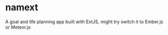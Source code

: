 namext
======

A goal and life planning app built with ExtJS, might try switch it to Ember.js or Meteor.js